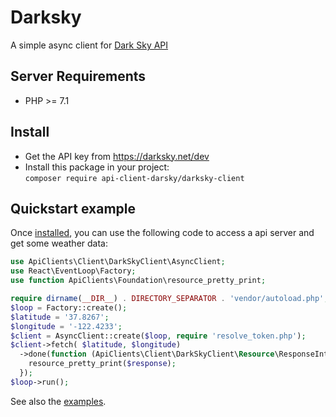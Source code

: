 # Darksky
A simple async client for <a href=https://darksky.net>Dark Sky API</a>

## Server Requirements
- PHP >= 7.1

## Install
- Get the API key from https://darksky.net/dev
- Install this package in your project:<br> `composer require api-client-darsky/darksky-client`

## Quickstart example

Once [installed](#install), you can use the following code to access a
api server and get some weather data:

```php
use ApiClients\Client\DarkSkyClient\AsyncClient;
use React\EventLoop\Factory;
use function ApiClients\Foundation\resource_pretty_print;

require dirname(__DIR__) . DIRECTORY_SEPARATOR . 'vendor/autoload.php';
$loop = Factory::create();
$latitude = '37.8267';
$longitude = '-122.4233';
$client = AsyncClient::create($loop, require 'resolve_token.php');
$client->fetch( $latitude, $longitude)
  ->done(function (ApiClients\Client\DarkSkyClient\Resource\ResponseInterface $response) {
    resource_pretty_print($response);
  });
$loop->run();
```

See also the [examples](examples).
